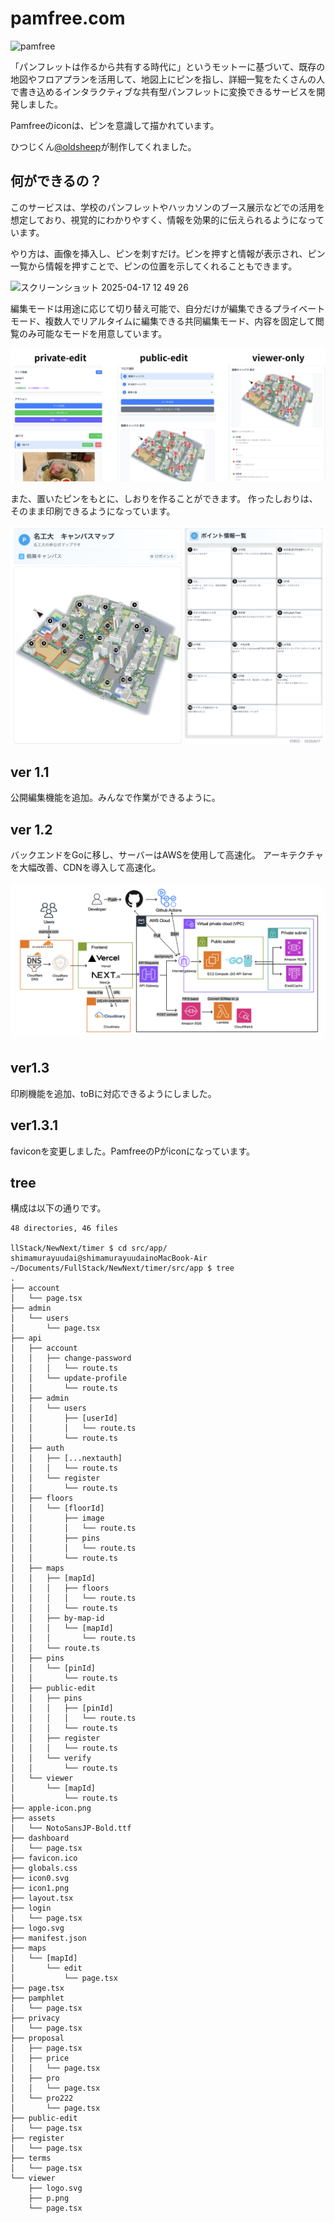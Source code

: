 # pamfree.com

![pamfree](https://github.com/user-attachments/assets/0a17057b-71f3-4f42-9a96-2dc72ed290eb)

「パンフレットは作るから共有する時代に」というモットーに基づいて、既存の地図やフロアプランを活用して、地図上にピンを指し、詳細一覧をたくさんの人で書き込めるインタラクティブな共有型パンフレットに変換できるサービスを開発しました。

Pamfreeのiconは、ピンを意識して描かれています。

ひつじくん[@oldsheep](https://x.com/oldsheeep)が制作してくれました。

## 何ができるの？

このサービスは、学校のパンフレットやハッカソンのブース展示などでの活用を想定しており、視覚的にわかりやすく、情報を効果的に伝えられるようになっています。

やり方は、画像を挿入し、ピンを刺すだけ。ピンを押すと情報が表示され、ピン一覧から情報を押すことで、ピンの位置を示してくれることもできます。

<img width="1148" alt="スクリーンショット 2025-04-17 12 49 26" src="https://github.com/user-attachments/assets/ad756885-9199-4538-af00-4aeb7cada6af" />


編集モードは用途に応じて切り替え可能で、自分だけが編集できるプライベートモード、複数人でリアルタイムに編集できる共同編集モード、内容を固定して閲覧のみ可能なモードを用意しています。

![用途に分けて編集可能](./public/edit1.png)

また、置いたピンをもとに、しおりを作ることができます。
作ったしおりは、そのまま印刷できるようになっています。

![印刷可能](./public/siori.png)

## ver 1.1

公開編集機能を追加。みんなで作業ができるように。

## ver 1.2

バックエンドをGoに移し、サーバーはAWSを使用して高速化。
アーキテクチャを大幅改善、CDNを導入して高速化。

![Architecture](./public/arch1.png)

## ver1.3

印刷機能を追加、toBに対応できるようにしました。

## ver1.3.1

faviconを変更しました。PamfreeのPがiconになっています。

## tree

構成は以下の通りです。

```
48 directories, 46 files

llStack/NewNext/timer $ cd src/app/
shimamurayuudai@shimamurayuudainoMacBook-Air ~/Documents/FullStack/NewNext/timer/src/app $ tree
.
├── account
│   └── page.tsx
├── admin
│   └── users
│       └── page.tsx
├── api
│   ├── account
│   │   ├── change-password
│   │   │   └── route.ts
│   │   └── update-profile
│   │       └── route.ts
│   ├── admin
│   │   └── users
│   │       ├── [userId]
│   │       │   └── route.ts
│   │       └── route.ts
│   ├── auth
│   │   ├── [...nextauth]
│   │   │   └── route.ts
│   │   └── register
│   │       └── route.ts
│   ├── floors
│   │   └── [floorId]
│   │       ├── image
│   │       │   └── route.ts
│   │       ├── pins
│   │       │   └── route.ts
│   │       └── route.ts
│   ├── maps
│   │   ├── [mapId]
│   │   │   ├── floors
│   │   │   │   └── route.ts
│   │   │   └── route.ts
│   │   ├── by-map-id
│   │   │   └── [mapId]
│   │   │       └── route.ts
│   │   └── route.ts
│   ├── pins
│   │   └── [pinId]
│   │       └── route.ts
│   ├── public-edit
│   │   ├── pins
│   │   │   ├── [pinId]
│   │   │   │   └── route.ts
│   │   │   └── route.ts
│   │   ├── register
│   │   │   └── route.ts
│   │   └── verify
│   │       └── route.ts
│   └── viewer
│       └── [mapId]
│           └── route.ts
├── apple-icon.png
├── assets
│   └── NotoSansJP-Bold.ttf
├── dashboard
│   └── page.tsx
├── favicon.ico
├── globals.css
├── icon0.svg
├── icon1.png
├── layout.tsx
├── login
│   └── page.tsx
├── logo.svg
├── manifest.json
├── maps
│   └── [mapId]
│       └── edit
│           └── page.tsx
├── page.tsx
├── pamphlet
│   └── page.tsx
├── privacy
│   └── page.tsx
├── proposal
│   ├── page.tsx
│   ├── price
│   │   └── page.tsx
│   ├── pro
│   │   └── page.tsx
│   └── pro222
│       └── page.tsx
├── public-edit
│   └── page.tsx
├── register
│   └── page.tsx
├── terms
│   └── page.tsx
└── viewer
    ├── logo.svg
    ├── p.png
    └── page.tsx
```
